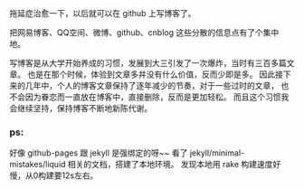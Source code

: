 拖延症治愈一下，以后就可以在 github 上写博客了。

把网易博客、QQ空间、微博、github、cnblog 这些分散的信息点有了个集中地。

写博客是从大学开始养成的习惯，发展到大三引发了一次爆炸，当时有三百多篇文章。
也是在那个时候，体验到文章多并没有什么价值，反而少即是多。
因此接下来的几年中，个人的博客文章保持了逐年减少的节奏，对于一些过时的文章，
也不会因为眷恋而一直放在博客中，直接删除，反而是更加轻松。
而且这个习惯我会继续坚持，保持博客不断地新陈代谢。

### ps:

好像 github-pages 跟 jekyll 是强绑定的呀~~
看了 jekyll/minimal-mistakes/liquid 相关的文档，搭建了本地环境。
发现本地用 rake 构建速度好慢，从0构建要12s左右。
